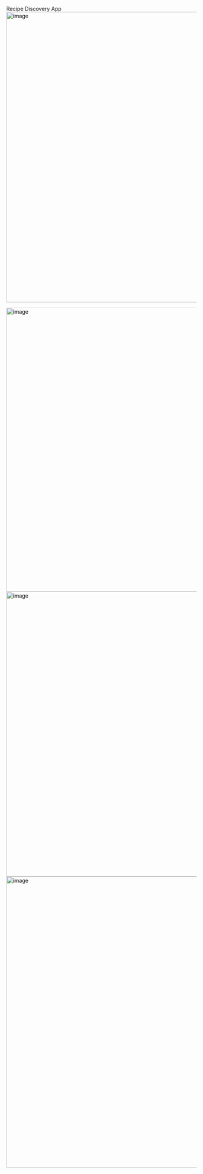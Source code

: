 Recipe Discovery App
<img width="766" alt="image" src="https://github.com/user-attachments/assets/ad271980-331d-41e8-9c0e-2a294e582fa5" />


<img width="749" alt="image" src="https://github.com/user-attachments/assets/cbd5fdd5-d178-4746-b292-ae88e63d995c" />


<img width="751" alt="image" src="https://github.com/user-attachments/assets/342af324-4545-4a14-a253-a403290020bf" />


<img width="768" alt="image" src="https://github.com/user-attachments/assets/6b7daedb-f1b1-4868-92eb-9b27462388ce" />





